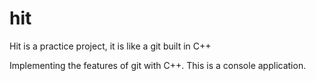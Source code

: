 # hit

Hit is a practice project, it is like a git built in C++

Implementing the features of git with C++. This is a console application.
